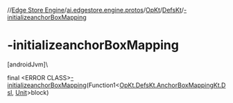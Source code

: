 //[Edge Store Engine](../../../../index.md)/[ai.edgestore.engine.protos](../../index.md)/[OpKt](../index.md)/[DefsKt](index.md)/[-initializeanchorBoxMapping](-initializeanchor-box-mapping.md)

# -initializeanchorBoxMapping

[androidJvm]\

final &lt;ERROR CLASS&gt;[-initializeanchorBoxMapping](-initializeanchor-box-mapping.md)(Function1&lt;[OpKt.DefsKt.AnchorBoxMappingKt.Dsl](-anchor-box-mapping-kt/-dsl/index.md), [Unit](https://kotlinlang.org/api/latest/jvm/stdlib/kotlin/-unit/index.html)&gt;block)
